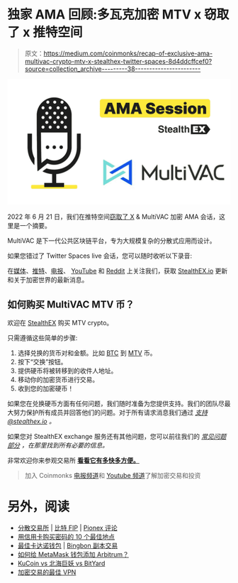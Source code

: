 # 独家 AMA 回顾:多瓦克加密 MTV x 窃取了 x 推特空间

> 原文：<https://medium.com/coinmonks/recap-of-exclusive-ama-multivac-crypto-mtv-x-stealthex-twitter-spaces-8d4ddcffcef0?source=collection_archive---------38----------------------->

![](img/8eaa5e472925f6d7dce784f1c7da34c8.png)

2022 年 6 月 21 日，我们在推特空间[窃取了 X](https://stealthex.io/) & MultiVAC 加密 AMA 会话，这里是一个摘要。

MultiVAC 是下一代公共区块链平台，专为大规模复杂的分散式应用而设计。

如果您错过了 Twitter Spaces live 会话，您可以随时收听以下录音:

在[媒体](https://stealthex-io.medium.com/)、[推特](https://twitter.com/Stealthex_io)、[电报](https://t.me/StealthEX)、 [YouTube](https://www.youtube.com/channel/UCeES_XBesX76ge7xf1meuSw) 和 [Reddit](https://www.reddit.com/user/Stealthex_io) 上关注我们，获取 [StealthEX.io](https://stealthex.io/) 更新和关于加密世界的最新消息。

## 如何购买 MultiVAC MTV 币？

欢迎在 [StealthEX](https://stealthex.io/) 购买 MTV crypto。

只需遵循这些简单的步骤:

1.  选择兑换的货币对和金额。比如 [BTC](https://stealthex.io/coin/bitcoin) 到 [MTV](https://stealthex.io/coin/multivac-erc20) 币。
2.  按下“交换”按钮。
3.  提供硬币将被转移到的收件人地址。
4.  移动你的加密货币进行交易。
5.  收到您的加密硬币！

如果您在兑换硬币方面有任何问题，我们随时准备为您提供支持。我们的团队尽最大努力保护所有成员并回答他们的问题。对于所有请求消息我们通过 [*支持@stealthex.io*](mailto:support@stealthex.io) *。*

如果您对 StealthEX exchange 服务还有其他问题，您可以前往我们的 [*常见问题部分*](https://stealthex.io/faq) *，在那里找到所有必要的信息。*

非常欢迎你来参观交易所 [**看看它有多快多方便。**](https://stealthex.io/)

> 加入 Coinmonks [电报频道](https://t.me/coincodecap)和 [Youtube 频道](https://www.youtube.com/c/coinmonks/videos)了解加密交易和投资

# 另外，阅读

*   [分散交易所](https://coincodecap.com/what-are-decentralized-exchanges) | [比特 FIP](https://coincodecap.com/bitbns-fip) | [Pionex 评论](https://coincodecap.com/pionex-review-exchange-with-crypto-trading-bot)
*   [用信用卡购买密码的 10 个最佳地点](https://coincodecap.com/buy-crypto-with-credit-card)
*   [最佳卡达诺钱包](https://coincodecap.com/best-cardano-wallets) | [Bingbon 副本交易](https://coincodecap.com/bingbon-copy-trading)
*   [如何给 MetaMask 钱包添加 Arbitrum？](https://coincodecap.com/how-to-add-arbitrum-to-metamask-wallet)
*   [KuCoin vs 北海巨妖 vs BitYard](https://coincodecap.com/kucoin-vs-kraken-vs-bityard)
*   [加密交易的最佳 VPN](https://coincodecap.com/best-vpns-for-crypto-trading)